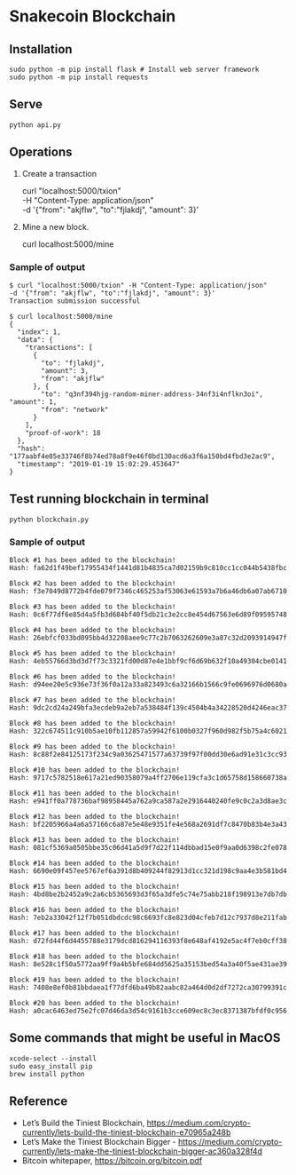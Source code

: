 # Snakecoin Blockchain

## Installation
    sudo python -m pip install flask # Install web server framework
    sudo python -m pip install requests

## Serve
    python api.py

## Operations
1. Create a transaction


    curl "localhost:5000/txion" \
         -H "Content-Type: application/json" \
         -d '{"from": "akjflw", "to":"fjlakdj", "amount": 3}'

2. Mine a new block.


    curl localhost:5000/mine

### Sample of output

```
$ curl "localhost:5000/txion" -H "Content-Type: application/json"          -d '{"from": "akjflw", "to":"fjlakdj", "amount": 3}'
Transaction submission successful

$ curl localhost:5000/mine
{
  "index": 1,
  "data": {
    "transactions": [
      {
        "to": "fjlakdj",
        "amount": 3,
        "from": "akjflw"
      }, {
        "to": "q3nf394hjg-random-miner-address-34nf3i4nflkn3oi", "amount": 1,
        "from": "network"
      }
    ],
    "proof-of-work": 18
  },
  "hash": "177aabf4e05e33746f8b74ed78a8f9e46f0bd130acd6a3f6a150bd4fbd3e2ac9",
  "timestamp": "2019-01-19 15:02:29.453647"
}
```

## Test running blockchain in terminal
    python blockchain.py

### Sample of output
```
Block #1 has been added to the blockchain!
Hash: fa62d1f49bef17955434f1441d81b4835ca7d02159b9c810cc1cc044b5438fbc

Block #2 has been added to the blockchain!
Hash: f3e7049d8772b4fde079f7346c465253af53063e61593a7b6a46db6a07ab6710

Block #3 has been added to the blockchain!
Hash: 0c6f77df6e85d4a5fb3d684bf40f5db21c3e2cc8e454d67563e6d89f09595748

Block #4 has been added to the blockchain!
Hash: 26ebfcf033bd095bb4d32208aee9c77c2b7063262609e3a87c32d2093914947f

Block #5 has been added to the blockchain!
Hash: 4eb55766d3bd3d7f73c3321fd00d87e4e1bbf9cf6d69b632f10a49304cbe0141

Block #6 has been added to the blockchain!
Hash: d94ee20e5c936e73f36f0a12a33a823493c6a32166b1566c9fe0696976d0680a

Block #7 has been added to the blockchain!
Hash: 9dc2cd24a249bfa3ecdeb9a2eb7a538484f139c4504b4a34228520d4246eac37

Block #8 has been added to the blockchain!
Hash: 322c674511c910b5ae10fb112857a59942f6100b0327f960d982f5b75a4c6021

Block #9 has been added to the blockchain!
Hash: 8c88f2e84125173f234c9a03625471577a63739f97f00dd30e6ad91e31c3cc93

Block #10 has been added to the blockchain!
Hash: 9717c5782518e617a21ed90358079a4ff2706e119cfa3c1d65758d158660738a

Block #11 has been added to the blockchain!
Hash: e941ff0a778736baf98958445a762a9ca587a2e2916440240fe9c0c2a3d8ae3c

Block #12 has been added to the blockchain!
Hash: bf2205966a4a6a57166c6a87e5e48e9351fe4e568a2691df7c8470b83b4e3a43

Block #13 has been added to the blockchain!
Hash: 081cf5369a0505bbe35c06d41a5d9f7d22f114dbbad15e0f9aa0d6398c2fe078

Block #14 has been added to the blockchain!
Hash: 6690e09f457ee5767ef6a391d8b409244f82913d1cc321d198c9aa4e3b581bd4

Block #15 has been added to the blockchain!
Hash: 4bd8be2b2452a9c2a6cb5365693d3f65a3dfe5c74e75abb218f198913e7db7db

Block #16 has been added to the blockchain!
Hash: 7eb2a33042f12f7b051dbdcdc98c6693fc8e823d04cfeb7d12c7937d8e211fab

Block #17 has been added to the blockchain!
Hash: d72fd44f6d4455788e3179dcd816294116393f8e648af4192e5ac4f7eb0cff38

Block #18 has been added to the blockchain!
Hash: 8e528c1f50a5772aa9ff9a4b5bfe684dd5625a35153bed54a3a40f5ae431ae39

Block #19 has been added to the blockchain!
Hash: 7408e8ef0b81bbdaea1f77dfd6ba49b82aabc82a464d0d2df7272ca30799391c

Block #20 has been added to the blockchain!
Hash: a0cac6463ed75e2fc07d46da3d54c9161b3cce609ec8c3ec8371387bfdf0c956
```

## Some commands that might be useful in MacOS
    xcode-select --install
    sudo easy_install pip
    brew install python

## Reference
* Let’s Build the Tiniest Blockchain, https://medium.com/crypto-currently/lets-build-the-tiniest-blockchain-e70965a248b
* Let’s Make the Tiniest Blockchain Bigger - https://medium.com/crypto-currently/lets-make-the-tiniest-blockchain-bigger-ac360a328f4d
* Bitcoin whitepaper, https://bitcoin.org/bitcoin.pdf
